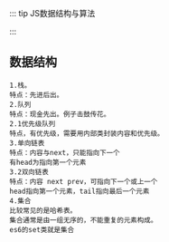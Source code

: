 ::: tip
JS数据结构与算法 

:::

## 数据结构
``` 
1.栈。
特点：先进后出。
2.队列
特点：现金先出。例子击鼓传花。
2.1优先级队列
特点，有优先级，需要用内部类封装内容和优先级。
3.单向链表
特点：内容与next，只能指向下一个
有head为指向第一个元素
3.2双向链表
特点：内容 next prev，可指向下一个或上一个
head指向第一个元素，tail指向最后一个元素
4.集合
比较常见的是哈希表。
集合通常是由一组无序的，不能重复的元素构成。
es6的set类就是集合
``` 


